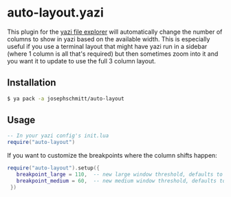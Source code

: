 # auto-layout.yazi

This plugin for the [yazi file explorer](https://yazi-rs.github.io) will automatically change the number of columns to show in yazi based on the available width. This is especially useful if you use a terminal layout that might have yazi run in a sidebar (where 1 column is all that's required) but then sometimes zoom into it and you want it to update to use the full 3 column layout.

## Installation

```sh
$ ya pack -a josephschmitt/auto-layout
```

## Usage

```lua
-- In your yazi config's init.lua
require("auto-layout")
```

 If you want to customize the breakpoints where the column shifts happen:
```lua
require("auto-layout").setup({
   breakpoint_large = 110,  -- new large window threshold, defaults to 100
   breakpoint_medium = 60,  -- new medium window threshold, defaults to 50
 })
```
